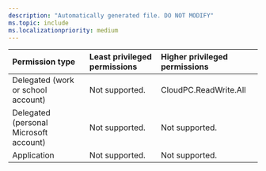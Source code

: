 ```yaml
---
description: "Automatically generated file. DO NOT MODIFY"
ms.topic: include
ms.localizationpriority: medium
---
```


|Permission type|Least privileged permissions|Higher privileged permissions|
|:---|:---|:---|
|Delegated (work or school account)|Not supported.|CloudPC.ReadWrite.All|
|Delegated (personal Microsoft account)|Not supported.|Not supported.|
|Application|Not supported.|Not supported.|

